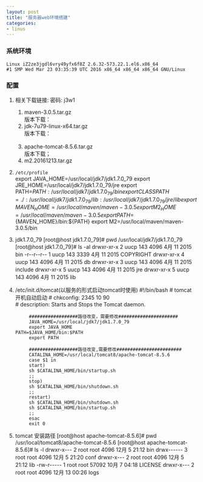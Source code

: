 ```yaml
---
layout: post
title: "服务器web环境搭建"
categories:
- linus
---
```


### 系统环境 ###
   ` Linux iZ2ze3jgdl6vry49yfx6f8Z 2.6.32-573.22.1.el6.x86_64 `<br/>
   `#1 SMP Wed Mar 23 03:35:39 UTC 2016 x86_64 x86_64 x86_64 GNU/Linux`

### 配置 ###
1. 相关下载链接: <a href="https://pan.baidu.com/s/1mi2QMNm"></a> 密码: j3w1
   1. maven-3.0.5.tar.gz
      <br/>版本下载：<a href="https://maven.apache.org/docs/history.html"></a>
   2. jdk-7u79-linux-x64.tar.gz 
      <br/>版本下载：
      <br/><a href="http://www.oracle.com/technetwork/java/javase/downloads/jdk8-downloads-2133151.html"></a>
      <br/><a href="http://www.oracle.com/technetwork/cn/java/javase/downloads/jdk7-downloads-1880260.html"></a>
   3. apache-tomcat-8.5.6.tar.gz 
       <br/> 版本下载；<a href="http://tomcat.apache.org/"></a>
   4. m2.20161213.tar.gz

2. `/etc/profile`<br/>
            export JAVA_HOME=/usr/local/jdk7/jdk1.7.0_79
            export JRE_HOME=/usr/local/jdk7/jdk1.7.0_79/jre
            export PATH=$PATH:/usr/local/jdk7/jdk1.7.0_79/bin
            export CLASSPATH=./:/usr/local/jdk7/jdk1.7.0_79/lib:/usr/local/jdk7/jdk1.7.0_79/jre/lib
            export MAVEN_HOME=/usr/local/maven/maven-3.0.5
            export M2_HOME=/usr/local/maven/maven-3.0.5
            export PATH=${MAVEN_HOME}/bin:${PATH}
            export M2=/usr/local/maven/maven-3.0.5/bin
3. jdk1.7.0_79
            [root@host jdk1.7.0_79]# pwd
            /usr/local/jdk7/jdk1.7.0_79
            [root@host jdk1.7.0_79]# ls -al
            drwxr-xr-x 2 uucp  143     4096 4月  11 2015 bin
            -r--r--r-- 1 uucp  143     3339 4月  11 2015 COPYRIGHT
            drwxr-xr-x 4 uucp  143     4096 4月  11 2015 db
            drwxr-xr-x 3 uucp  143     4096 4月  11 2015 include
            drwxr-xr-x 5 uucp  143     4096 4月  11 2015 jre
            drwxr-xr-x 5 uucp  143     4096 4月  11 2015 lib

4. /etc/init.d/tomcat(以服务的形式启动tomcat时使用)
            #!/bin/bash
            # tomcat 开机自动启动
            # chkconfig: 2345 10 90  
            # description: Starts and Stops the Tomcat daemon. 
       
            ##################路径改变，需要修改######################
            JAVA_HOME=/usr/local/jdk7/jdk1.7.0_79
            export JAVA_HOME                                                         PATH=$JAVA_HOME/bin:$PATH
            export PATH 
       
            ##################路径改变,需要修改########################
            CATALINA_HOME=/usr/local/tomcat8/apache-tomcat-8.5.6
            case $1 in
            start)
            sh $CATALINA_HOME/bin/startup.sh
            ;;
            stop)
            sh $CATALINA_HOME/bin/shutdown.sh
            ;;
            restart)
            sh $CATALINA_HOME/bin/shutdown.sh
            sh $CATALINA_HOME/bin/startup.sh
            ;;
            esac
            exit 0
5. tomcat 安装路径
            [root@host apache-tomcat-8.5.6]# pwd
            /usr/local/tomcat8/apache-tomcat-8.5.6
            [root@host apache-tomcat-8.5.6]# ls -l
            drwxr-x--- 2 root root  4096 12月  5 21:12 bin
            drwx------ 3 root root  4096 12月  5 21:20 conf
            drwxr-x--- 2 root root  4096 12月  5 21:12 lib
            -rw-r----- 1 root root 57092 10月  7 04:18 LICENSE
            drwxr-x--- 2 root root  4096 12月 13 00:26 logs
